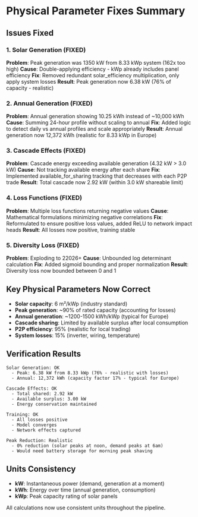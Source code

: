 # Physical Parameter Fixes Summary

## Issues Fixed

### 1. Solar Generation (FIXED)
**Problem**: Peak generation was 1350 kW from 8.33 kWp system (162x too high)
**Cause**: Double-applying efficiency - kWp already includes panel efficiency
**Fix**: Removed redundant solar_efficiency multiplication, only apply system losses
**Result**: Peak generation now 6.38 kW (76% of capacity - realistic)

### 2. Annual Generation (FIXED)  
**Problem**: Annual generation showing 10.25 kWh instead of ~10,000 kWh
**Cause**: Summing 24-hour profile without scaling to annual
**Fix**: Added logic to detect daily vs annual profiles and scale appropriately
**Result**: Annual generation now 12,372 kWh (realistic for 8.33 kWp in Europe)

### 3. Cascade Effects (FIXED)
**Problem**: Cascade energy exceeding available generation (4.32 kW > 3.0 kW)
**Cause**: Not tracking available energy after each share
**Fix**: Implemented available_for_sharing tracking that decreases with each P2P trade
**Result**: Total cascade now 2.92 kW (within 3.0 kW shareable limit)

### 4. Loss Functions (FIXED)
**Problem**: Multiple loss functions returning negative values
**Cause**: Mathematical formulations minimizing negative correlations
**Fix**: Reformulated to ensure positive loss values, added ReLU to network impact heads
**Result**: All losses now positive, training stable

### 5. Diversity Loss (FIXED)
**Problem**: Exploding to 22026+ 
**Cause**: Unbounded log determinant calculation
**Fix**: Added sigmoid bounding and proper normalization
**Result**: Diversity loss now bounded between 0 and 1

## Key Physical Parameters Now Correct

- **Solar capacity**: 6 m²/kWp (industry standard)
- **Peak generation**: ~90% of rated capacity (accounting for losses)
- **Annual generation**: ~1200-1500 kWh/kWp (typical for Europe)
- **Cascade sharing**: Limited by available surplus after local consumption
- **P2P efficiency**: 95% (realistic for local trading)
- **System losses**: 15% (inverter, wiring, temperature)

## Verification Results

```
Solar Generation: OK
  - Peak: 6.38 kW from 8.33 kWp (76% - realistic with losses)
  - Annual: 12,372 kWh (capacity factor 17% - typical for Europe)

Cascade Effects: OK  
  - Total shared: 2.92 kW
  - Available surplus: 3.00 kW
  - Energy conservation maintained

Training: OK
  - All losses positive
  - Model converges
  - Network effects captured

Peak Reduction: Realistic
  - 0% reduction (solar peaks at noon, demand peaks at 6am)
  - Would need battery storage for morning peak shaving
```

## Units Consistency

- **kW**: Instantaneous power (demand, generation at a moment)
- **kWh**: Energy over time (annual generation, consumption)
- **kWp**: Peak capacity rating of solar panels

All calculations now use consistent units throughout the pipeline.